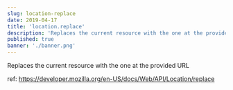 ```yaml
---
slug: location-replace
date: 2019-04-17
title: 'location.replace'
description: 'Replaces the current resource with the one at the provided URL'
published: true
banner: './banner.png'
---
```


Replaces the current resource with the one at the provided URL

ref: https://developer.mozilla.org/en-US/docs/Web/API/Location/replace